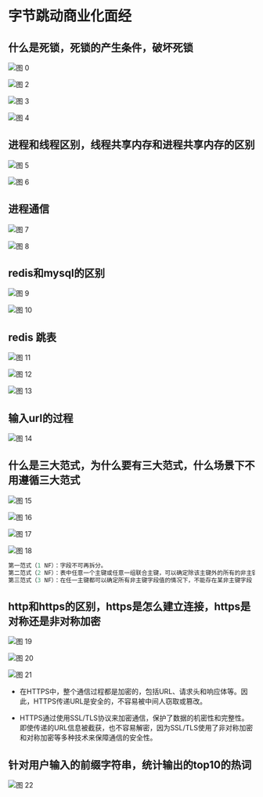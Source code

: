 # 字节跳动商业化面经



## 什么是死锁，死锁的产生条件，破坏死锁

![图 0](../images/ebb559c32284cbf14304e0dc3af3cc82f3aedca18641762aa7370b94ec412907.png)  



![图 2](../images/736afdfec8b0d0ebed158cb2a08d29ebb27729599b14981e7becade687b66c1c.png)  


![图 3](../images/3fe79b4755d8b78f669af1ec1534108247c4e8e3ce7ce9d4adae82435fd92e86.png)  

![图 4](../images/2a433229b31b002eba85bfe9c16c67dbfa6d2ed8b8293ca316aedaa77a9794a8.png)  


## 进程和线程区别，线程共享内存和进程共享内存的区别

![图 5](../images/4c1a0d86b57651d858f5824e176f477bb91cf1b343a7915e235b23c51f7e2ce1.png)  

![图 6](../images/40d24a489b11d2374229ece0f8130041d8af25dd1107fbc15fbb3adb6c0d0a85.png)  


## 进程通信

![图 7](../images/4b22e43bcce408896b804cc3f62e0bd8bf581ecde7fde3148a6e289645db4194.png)  


![图 8](../images/4407fac9b2f982174425149281a41a6975dc90c67dddb8d41680b528fd8bc4b1.png)  

## redis和mysql的区别


![图 9](../images/ac5a92f272824a2ee4d3b9cb32958089e40762a1590e7691ffcf260e288849d2.png)  

![图 10](../images/d861f39883253848af93e181ddeaba5c8d75a2494249396a636bc56d024166b6.png)  


## redis 跳表


![图 11](../images/252d78ccd03f18ff961fc72e4aa94d0e12edb86923cce013fb9e101b0e6248f4.png)  

![图 12](../images/d791bd0a7bc3a9bf15528d6cf269633a61208b10e70295b9427dd10cf20c155b.png)  


![图 13](../images/43c69ee93e2854b2c4d0c2fa72bfc633aa60c44f53b11214497ad40f53c1b2e9.png)  

## 输入url的过程

![图 14](../images/f7d9f834c7a82f696d9c72afc3d91891f56f9b1d833e24d77f8243c64dea69cb.png)  


## 什么是三大范式，为什么要有三大范式，什么场景下不用遵循三大范式

![图 15](../images/5a32ea409ac9adb5a3774ba1fe3ca03661aa9310565b4092cb8987ec80b2d30d.png)  


![图 16](../images/4341c8e26beddf792c12e3868f1e391a4bd63c0a8b39075e7408f04b64511e9f.png)  

![图 17](../images/ecf3cc5f75eb69118dce1a6501a79446dc074319ab33e8f6f9cdfa4ef6636c7a.png)  

![图 18](../images/b00febd67f0ed1b204a8af0deacea81c9b89c875ba0bd7b10b982349d332570b.png)  

```java
第一范式（1 NF）：字段不可再拆分。
第二范式（2 NF）：表中任意一个主键或任意一组联合主键，可以确定除该主键外的所有的非主键值。
第三范式（3 NF）：在任一主键都可以确定所有非主键字段值的情况下，不能存在某非主键字段 A 可以获取 某非主键字段 B

```



## http和https的区别，https是怎么建立连接，https是对称还是非对称加密

![图 19](../images/890f1161cb423b95c71bc1433ca609788a48bb71091d2d0ad8848d9b3aaa3c95.png)  

![图 20](../images/a3e9e70ed4a5390c8b9ec8d98a736597fb84142cffd4a0bc3d17e543323eb914.png)  

![图 21](../images/21b0347cd7aafca40108cbadb0a4be2e71130ae92144d39949adcbef3d992908.png)  



* 在HTTPS中，整个通信过程都是加密的，包括URL、请求头和响应体等。因此，HTTPS传递URL是安全的，不容易被中间人窃取或篡改。

* HTTPS通过使用SSL/TLS协议来加密通信，保护了数据的机密性和完整性。即使传递的URL信息被截获，也不容易解密，因为SSL/TLS使用了非对称加密和对称加密等多种技术来保障通信的安全性。

## 针对用户输入的前缀字符串，统计输出的top10的热词

![图 22](../images/e22ee478ab0ee5fae11b240549d37c4c04c451cba475fc1303ba8d6bb21e9ea4.png)  



